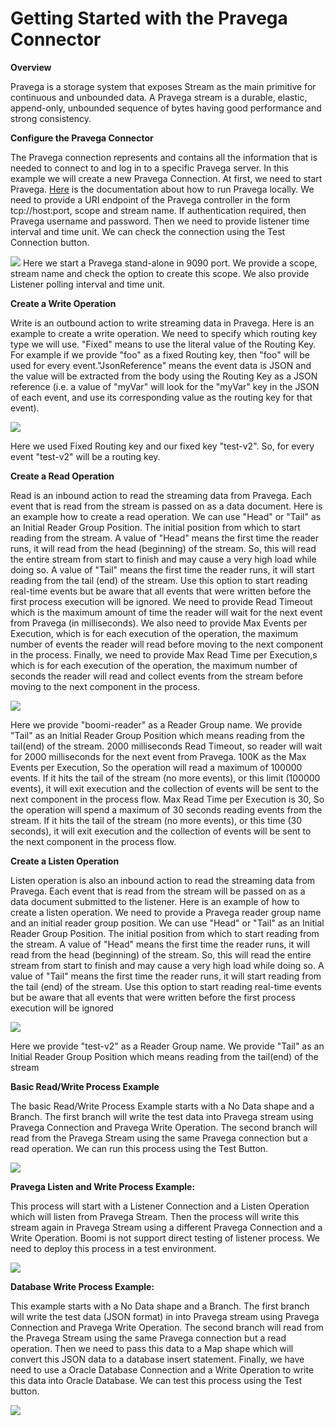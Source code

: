 # Getting Started with the Pravega Connector

**Overview**

Pravega is a storage system that exposes Stream as the main primitive for continuous and unbounded data. A Pravega stream is a durable, elastic, append-only, unbounded sequence of bytes having good performance and strong consistency.

**Configure the Pravega Connector**

The Pravega connection represents and contains all the information that is needed to connect to and log in to a
 specific Pravega server. In this example we will create a new Pravega Connection. 
 At first, we need to start Pravega. [Here](http://pravega.io/docs/latest/deployment/run-local/) is 
 the documentation about how to run Pravega locally. We need to provide a URI endpoint of the Pravega controller
  in the form tcp://host:port, scope and stream name. If authentication required, then Pravega username and password. Then we need to provide listener time interval and time unit. We can check the connection using the Test Connection button.

![](pravega_connection.png)
Here we start a Pravega stand-alone in 9090 port. We provide a scope, stream name and check the option to create this scope. We also provide Listener polling interval and time unit.

**Create a Write Operation**

Write is an outbound action to write streaming data in Pravega. Here is an example to create a write operation. We need to specify which routing key type we will use. &quot;Fixed&quot; means to use the literal value of the Routing Key. For example if we provide &quot;foo&quot; as a fixed Routing key, then &quot;foo&quot; will be used for every event.&quot;JsonReference&quot; means the event data is JSON and the value will be extracted from the body using the Routing Key as a JSON reference (i.e. a value of &quot;myVar&quot; will look for the &quot;myVar&quot; key in the JSON of each event, and use its corresponding value as the routing key for that event).

![](pravega_write.png)

Here we used Fixed Routing key and our fixed key &quot;test-v2&quot;. So, for every event &quot;test-v2&quot; will be a routing key.

**Create a Read Operation**

Read is an inbound action to read the streaming data from Pravega. Each event that is read from the stream is passed on as a data document.  Here is an example how to create a read operation. We can use &quot;Head&quot; or &quot;Tail&quot; as an Initial Reader Group Position. The initial position from which to start reading from the stream. A value of &quot;Head&quot; means the first time the reader runs, it will read from the head (beginning) of the stream. So, this will read the entire stream from start to finish and may cause a very high load while doing so. A value of &quot;Tail&quot; means the first time the reader runs, it will start reading from the tail (end) of the stream. Use this option to start reading real-time events but be aware that all events that were written before the first process execution will be ignored. We need to provide Read Timeout which is the maximum amount of time the reader will wait for the next event from Pravega (in milliseconds). We also need to provide Max Events per Execution, which is for each execution of the operation, the maximum number of events the reader will read before moving to the next component in the process. Finally, we need to provide Max Read Time per Execution,s which is for each execution of the operation, the maximum number of seconds the reader will read and collect events from the stream before moving to the next component in the process.

![](pravega_read.png)

Here we provide &quot;boomi-reader&quot; as a Reader Group name. We provide &quot;Tail&quot; as an Initial Reader Group Position which means reading from the tail(end) of the stream. 2000 milliseconds Read Timeout, so reader will wait for 2000 milliseconds for the next event from Pravega. 100K as the Max Events per Execution, So the operation will read a maximum of 100000 events. If it hits the tail of the stream (no more events), or this limit (100000 events), it will exit execution and the collection of events will be sent to the next component in the process flow. Max Read Time per Execution is 30, So the operation will spend a maximum of 30 seconds reading events from the stream. If it hits the tail of the stream (no more events), or this time (30 seconds), it will exit execution and the collection of events will be sent to the next component in the process flow.

**Create a Listen Operation**

Listen operation is also an inbound action to read the streaming data from Pravega.  Each event that is read from the stream will be passed on as a data document submitted to the listener. Here is an example of how to create a listen operation. We need to provide a Pravega reader group name and an initial reader group position. We can use &quot;Head&quot; or &quot;Tail&quot; as an Initial Reader Group Position. The initial position from which to start reading from the stream. A value of &quot;Head&quot; means the first time the reader runs, it will read from the head (beginning) of the stream. So, this will read the entire stream from start to finish and may cause a very high load while doing so. A value of &quot;Tail&quot; means the first time the reader runs, it will start reading from the tail (end) of the stream. Use this option to start reading real-time events but be aware that all events that were written before the first process execution will be ignored

![](pravega_listen.png)

Here we provide &quot;test-v2&quot; as a Reader Group name. We provide &quot;Tail&quot; as an Initial Reader Group Position which means reading from the tail(end) of the stream

**Basic Read/Write Process Example**

The basic Read/Write Process Example starts with a No Data shape and a Branch. The first branch will write the test data into Pravega stream using Pravega Connection and Pravega Write Operation. The second branch will read from the Pravega Stream using the same Pravega connection but a read operation. We can run this process using the Test Button.

![](read_write_process.png)

**Pravega Listen and Write Process Example:**

This process will start with a Listener Connection and a Listen Operation which will listen from Pravega Stream. Then the process will write this stream again in Pravega Stream using a different Pravega Connection and a Write Operation. Boomi is not support direct testing of listener process. We need to deploy this process in a test environment.

![](listen_write_process.png)

**Database Write Process Example:**

This example starts with a No Data shape and a Branch. The first branch will write the test data (JSON format) in into Pravega stream using Pravega Connection and Pravega Write Operation. The second branch will read from the Pravega Stream using the same Pravega connection but a read operation. Then we need to pass this data to a Map shape which will convert this JSON data to a database insert statement. Finally, we have need to use a Oracle Database Connection and a Write Operation to write this data into Oracle Database. We can test this process using the Test button.

![](database_write_process.png)